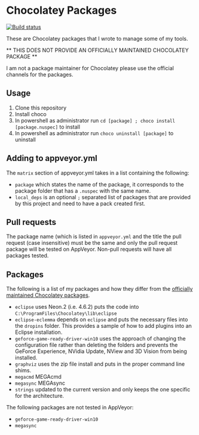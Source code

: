 Chocolatey Packages
===================

[![Build status](https://ci.appveyor.com/api/projects/status/squ0aowdwyqffbc3?svg=true)](https://ci.appveyor.com/project/trajano/choco-packages)

These are Chocolatey packages that I wrote to manage some of my tools.

** THIS DOES NOT PROVIDE AN OFFICIALLY MAINTAINED CHOCOLATEY PACKAGE **

I am not a package maintainer for Chocolatey please use the official channels for the packages.

## Usage

1. Clone this repository
2. Install choco
3. In powershell as administrator run `cd [package] ; choco install [package.nuspec]` to install
4. In powershell as administrator run `choco uninstall [package]` to uninstall

## Adding to appveyor.yml

The `matrix` section of appveyor.yml takes in a list containing the following:

* `package` which states the name of the package, it corresponds to the package folder that has a `.nuspec` with the same name.
* `local_deps` is an optional `;` separated list of packages that are provided by this project and need to have a pack created first.

## Pull requests

The package name (which is listed in `appveyor.yml` and the title the pull request (case insensitive) must be the same and only the pull request package will be tested on AppVeyor.  Non-pull requests will have all packages tested.

## Packages

The following is a list of my packages and how they differ from the [officially maintained Chocolatey packages](https://chocolatey.org/packages/).

* `eclipse` uses Neon.2 (i.e. 4.6.2) puts the code into `C:\ProgramFiles\Chocolatey\lib\eclipse`
* `eclipse-eclemma` depends on `eclipse` and puts the necessary files into the `dropins` folder.  This provides a sample of how to add plugins into an Eclipse installation.
* `geforce-game-ready-driver-win10` uses the approach of changing the configuration file rather than deleting the folders and prevents the GeForce Experience, NVidia Update, NView and 3D Vision from being installed.
* `graphviz` uses the zip file install and puts in the proper command line shims.
* `megacmd` MEGAcmd
* `megasync` MEGAsync
* `strings` updated to the current version and only keeps the one specific for the architecture.

The following packages are not tested in AppVeyor:

* `geforce-game-ready-driver-win10`
* `megasync`

